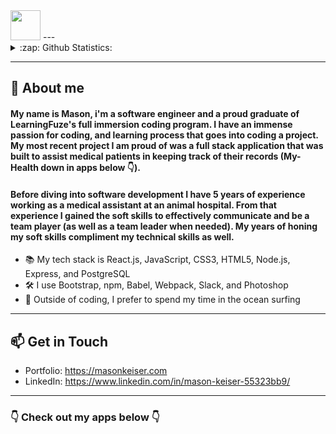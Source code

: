 <img src="https://github.com/mason-keiser/mason-keiser/back.gif" width="48">
---

<details>
  <summary>:zap: Github Statistics: </summary>
  <img src="https://github-readme-stats.vercel.app/api?username=mason-keiser&show_icons=true&hide=contribs&card_width=500" />
  <img src="https://github-readme-stats.vercel.app/api/top-langs/?username=mason-keiser&layout=compact&theme=vue)](https://github.com/anuraghazra/github-readme-      stats" />
 </details>



---


## 💬 About me

#### My name is Mason, i'm a software engineer and a proud graduate of LearningFuze's full immersion coding program. I have an immense passion for coding, and learning process that goes into coding a project. My most recent project I am proud of was a full stack application that was built to assist medical patients in keeping track of their records (My-Health down in apps below 👇).

#### Before diving into software development I have 5 years of experience working as a medical assistant at an animal hospital. From that experience I gained the soft skills to effectively communicate and be a team player (as well as a team leader when needed). My years of honing my soft skills compliment my technical skills as well.


* 📚 My tech stack is React.js, JavaScript, CSS3, HTML5, Node.js, Express, and PostgreSQL
* 🛠 I use Bootstrap, npm, Babel, Webpack, Slack, and Photoshop
* 🌊 Outside of coding, I prefer to spend my time in the ocean surfing

---

## 📫 Get in Touch


* Portfolio: https://masonkeiser.com
* LinkedIn: https://www.linkedin.com/in/mason-keiser-55323bb9/

---

### 👇 Check out my apps below 👇
